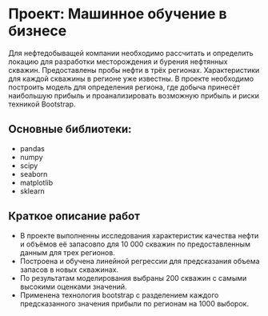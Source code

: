 # Проект: Машинное обучение в бизнесе

Для нефтедобыващей компании необходимо рассчитать и определить локацию для разработки месторождения и бурения нефтянных скважин.
Предоставлены пробы нефти в трёх регионах. Характеристики для каждой скважины в регионе уже известны. В проекте необходимо построить модель для определения региона, где добыча принесёт наибольшую прибыль и проанализировать возможную прибыль и риски техникой Bootstrap.

## Основные библиотеки:
- pandas
- numpy
- scipy
- seaborn
- matplotlib
- sklearn

## Краткое описание работ
- В проекте выполненны исследования характеристик качества нефти и объёмов её запасовпо для 10 000 скважин по предоставленным данным для трех регионов.
- Построена и обучена линейной регрессии для предсказания объема запасов в новых скважинах.
- По результатам моделирования выбраны 200 скважин с самыми высокими оценками значений.
- Применена технология bootstrap с разделением каждого предсказанного значения прибыли по регионам на 1000 выборок.